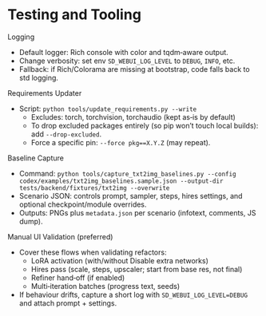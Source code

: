 Testing and Tooling
====================

Logging
- Default logger: Rich console with color and tqdm‑aware output.
- Change verbosity: set env `SD_WEBUI_LOG_LEVEL` to `DEBUG`, `INFO`, etc.
- Fallback: if Rich/Colorama are missing at bootstrap, code falls back to std logging.

Requirements Updater
- Script: `python tools/update_requirements.py --write`
  - Excludes: torch, torchvision, torchaudio (kept as‑is by default)
  - To drop excluded packages entirely (so pip won’t touch local builds): add `--drop-excluded`.
  - Force a specific pin: `--force pkg==X.Y.Z` (may repeat).

Baseline Capture
- Command: `python tools/capture_txt2img_baselines.py --config codex/examples/txt2img_baselines.sample.json --output-dir tests/backend/fixtures/txt2img --overwrite`
- Scenario JSON: controls prompt, sampler, steps, hires settings, and optional checkpoint/module overrides.
- Outputs: PNGs plus `metadata.json` per scenario (infotext, comments, JS dump).

Manual UI Validation (preferred)
- Cover these flows when validating refactors:
  - LoRA activation (with/without Disable extra networks)
  - Hires pass (scale, steps, upscaler; start from base res, not final)
  - Refiner hand‑off (if enabled)
  - Multi‑iteration batches (progress text, seeds)
- If behaviour drifts, capture a short log with `SD_WEBUI_LOG_LEVEL=DEBUG` and attach prompt + settings.
